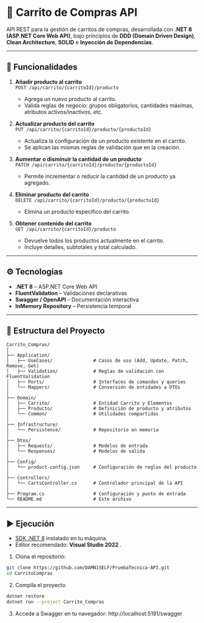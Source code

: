 # 🛒 Carrito de Compras API

API REST para la gestión de carritos de compras, desarrollada con **.NET 8 (ASP.NET Core Web API)**, bajo principios de **DDD (Domain Driven Design)**, **Clean Architecture**, **SOLID** e **Inyección de Dependencias**.

---

## 🚀 Funcionalidades

1. **Añadir producto al carrito**  
   `POST /api/carrito/{carritoId}/producto`  
   - Agrega un nuevo producto al carrito.  
   - Valida reglas de negocio: grupos obligatorios, cantidades máximas, atributos activos/inactivos, etc.  

2. **Actualizar producto del carrito**  
   `PUT /api/carrito/{carritoId}/producto/{productoId}`  
   - Actualiza la configuración de un producto existente en el carrito.  
   - Se aplican las mismas reglas de validación que en la creación.  

3. **Aumentar o disminuir la cantidad de un producto**  
   `PATCH /api/carrito/{carritoId}/producto/{productoId}`  
   - Permite incrementar o reducir la cantidad de un producto ya agregado.  

4. **Eliminar producto del carrito**  
   `DELETE /api/carrito/{carritoId}/producto/{productoId}`  
   - Elimina un producto específico del carrito.  

5. **Obtener contenido del carrito**  
   `GET /api/carrito/{carritoId}/producto`  
   - Devuelve todos los productos actualmente en el carrito.  
   - Incluye detalles, subtotales y total calculado.  
---

## ⚙️ Tecnologías

- **.NET 8** – ASP.NET Core Web API  
- **FluentValidation** – Validaciones declarativas  
- **Swagger / OpenAPI** – Documentación interactiva  
- **InMemory Repository** – Persistencia temporal 

---

## 📂 Estructura del Proyecto

```plaintext
Carrito_Compras/
│
├── Application/
│   ├── UseCases/               # Casos de uso (Add, Update, Patch, Remove, Get)
│   ├── Validation/             # Reglas de validación con FluentValidation
│   ├── Ports/                  # Interfaces de comandos y queries
│   └── Mappers/                # Conversión de entidades a DTOs
│
├── Domain/
│   ├── Carrito/                # Entidad Carrito y Elementos
│   ├── Producto/               # Definición de producto y atributos
│   └── Common/                 # Utilidades compartidas
│
├── Infrastructure/
│   └── Persistence/            # Repositorio en memoria
│
├── Dtos/
│   ├── Requests/               # Modelos de entrada
│   └── Responses/              # Modelos de salida
│
├── Config/
│   └── product-config.json     # Configuración de reglas del producto
│
├── Controllers/
│   └── CartsController.cs      # Controlador principal de la API
│
├── Program.cs                  # Configuración y punto de entrada
└── README.md                   # Este archivo
```
---

## ▶️ Ejecución
- [SDK .NET 8](https://dotnet.microsoft.com/en-us/download/dotnet/8.0) instalado en tu máquina.
- Editor recomendado: **Visual Studio 2022** .
  
1. Clona el repositorio:

```bash
git clone https://github.com/DAMN1SELF/PruebaTecnica-API.git
cd CarritoCompras
```
2. Compila el proyecto
```bash
dotnet restore
dotnet run --project Carrito_Compras
```
3. Accede a Swagger en tu navegador:
http://localhost:5191/swagger



